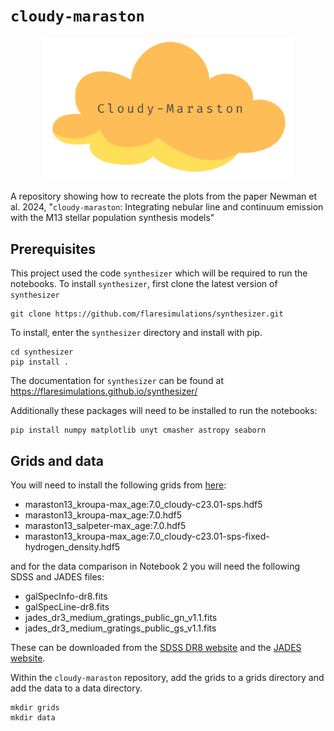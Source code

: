 # `cloudy-maraston`

<div align="center">
    <img src="cloudy-maraston_transparent.png" alt="A yellow and orange cloud with the text 'cloudy-maraston" width="400"/>
</div>

A repository showing how to recreate the plots from the paper Newman et al. 2024, "`cloudy-maraston`: Integrating nebular line and continuum emission with the M13 stellar population synthesis models"

## Prerequisites

This project used the code `synthesizer` which will be required to run the notebooks. To install `synthesizer`, first clone the latest version of `synthesizer`

    git clone https://github.com/flaresimulations/synthesizer.git

To install, enter the `synthesizer` directory and install with pip.

    cd synthesizer
    pip install .

The documentation for `synthesizer` can be found at https://flaresimulations.github.io/synthesizer/ 

Additionally these packages will need to be installed to run the notebooks:

    pip install numpy matplotlib unyt cmasher astropy seaborn 

## Grids and data

You will need to install the following grids from [here](https://sophie-newman.github.io/cloudy-maraston.html):

* maraston13_kroupa-max_age:7.0_cloudy-c23.01-sps.hdf5
* maraston13_kroupa-max_age:7.0.hdf5
* maraston13_salpeter-max_age:7.0.hdf5
* maraston13_kroupa-max_age:7.0_cloudy-c23.01-sps-fixed-hydrogen_density.hdf5

and for the data comparison in Notebook 2 you will need the following SDSS and JADES files:

* galSpecInfo-dr8.fits
* galSpecLine-dr8.fits
* jades_dr3_medium_gratings_public_gn_v1.1.fits
* jades_dr3_medium_gratings_public_gs_v1.1.fits
  
These can be downloaded from the [SDSS DR8 website](https://www.sdss3.org/dr8/spectro/spectro_access.php) and the [JADES website](https://jades-survey.github.io/scientists/data.html). 

Within the `cloudy-maraston` repository, add the grids to a grids directory and add the data to a data directory.

    mkdir grids
    mkdir data

